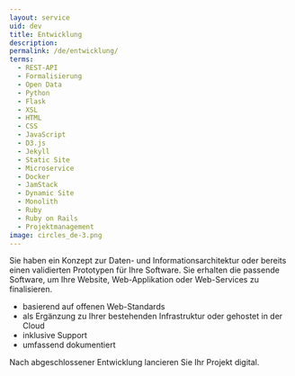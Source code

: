 ```yaml
---
layout: service
uid: dev
title: Entwicklung
description: 
permalink: /de/entwicklung/
terms: 
  - REST-API
  - Formalisierung
  - Open Data
  - Python
  - Flask
  - XSL
  - HTML
  - CSS
  - JavaScript
  - D3.js
  - Jekyll
  - Static Site
  - Microservice
  - Docker
  - JamStack
  - Dynamic Site
  - Monolith
  - Ruby
  - Ruby on Rails
  - Projektmanagement
image: circles_de-3.png
---
```


Sie haben ein Konzept zur Daten- und Informationsarchitektur oder bereits einen validierten Prototypen für Ihre Software. Sie erhalten die passende Software, um Ihre Website, Web-Applikation oder Web-Services zu finalisieren. 

- basierend auf offenen Web-Standards 
- als Ergänzung zu Ihrer bestehenden Infrastruktur oder gehostet in der Cloud 
- inklusive Support 
- umfassend dokumentiert 

Nach abgeschlossener Entwicklung lancieren Sie Ihr Projekt digital. 
